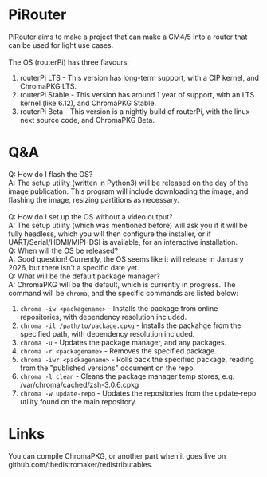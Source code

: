 # PiRouter
PiRouter aims to make a project that can make a CM4/5 into a router that can be used for light use cases.<br>  
The OS (routerPi) has three flavours:<br> 
1. routerPi LTS - This version has long-term support, with a CIP kernel, and ChromaPKG LTS.
2. routerPi Stable - This version has around 1 year of support, with an LTS kernel (like 6.12), and ChromaPKG Stable.
3. routerPi Beta - This version is a nightly build of routerPi, with the linux-next source code, and ChromaPKG Beta.<br>   
# Q&A
Q: How do I flash the OS?<br> 
A: The setup utility (written in Python3) will be released on the day of the image publication. This program will include downloading the image, and flashing the image, resizing partitions as necessary.<br>  
Q: How do I set up the OS without a video output?<br> 
A: The setup utility (which was mentioned before) will ask you if it will be fully headless, which you will then configure the installer, or if UART/Serial/HDMI/MIPI-DSI is available, for an interactive installation.<br> 
Q: When will the OS be released?<br> 
A: Good question! Currently, the OS seems like it will release in January 2026, but there isn't a specific date yet.<br> 
Q: What will be the default package manager?<br> 
A: ChromaPKG will be the default, which is currently in progress. The command will be ```chroma```, and the specific commands are listed below:<br>  
1. ```chroma -iw <packagename>``` - Installs the package from online repositories, with dependency resolution included.
2. ```chroma -il /path/to/package.cpkg``` - Installs the packahge from the specified path, with dependency resolution included.
3. ```chroma -u``` - Updates the package manager, and any packages.
4. ```chroma -r <packagename>``` - Removes the specified package.
5. ```chroma -iwr <packagename>``` - Rolls back the specified package, reading from the "published versions" document on the repo.
6. ```chroma -l clean``` - Cleans the package manager temp stores, e.g. /var/chroma/cached/zsh-3.0.6.cpkg
7. ```chroma -w update-repo``` - Updates the repositories from the update-repo utility found on the main repository.
# Links
You can compile ChromaPKG, or another part when it goes live on github.com/thedistromaker/redistributables.<br> 
